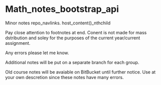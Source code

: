 # Math_notes_bootstrap_api
Minor notes repo_navlinks. host_content()_nthchild

Pay close attention to footnotes at end. Conent is not made for mass dstribution and soley for the purposes of the current year/current assignment. 

Any errors please let me know.

Additional notes will be put on a separate branch for each group.

Old course notes will be avaiable on BitBucket until further notice. Use at your own descretion since these notes have many errors.
